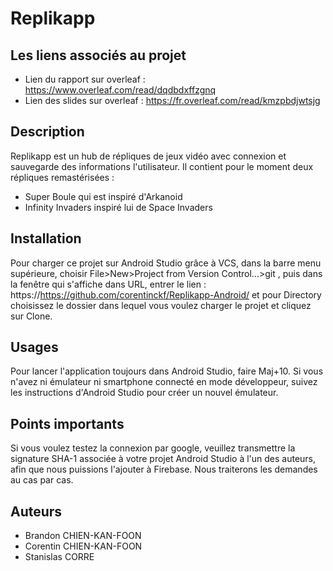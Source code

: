 # Replikapp
## Les liens associés au projet
 - Lien du rapport sur overleaf : https://www.overleaf.com/read/dqdbdxffzgnq
 - Lien des slides sur overleaf : https://fr.overleaf.com/read/kmzpbdjwtsjg

## Description
Replikapp est un hub de répliques de jeux vidéo avec connexion et sauvegarde des informations l'utilisateur. Il contient pour le moment deux répliques remastérisées :
- Super Boule qui est inspiré d'Arkanoid
- Infinity Invaders inspiré lui de Space Invaders
  
## Installation
Pour charger ce projet sur Android Studio grâce à VCS, dans la barre menu supérieure, choisir File>New>Project from Version Control...>git , puis dans la fenêtre qui s'affiche dans URL, entrer le lien : https://https://github.com/corentinckf/Replikapp-Android/ et pour Directory choisissez le dossier dans lequel vous voulez charger le projet et cliquez sur Clone.

## Usages
Pour lancer l'application toujours dans Android Studio, faire Maj+10. Si vous n'avez ni émulateur ni smartphone connecté en mode développeur, suivez les instructions d'Android Studio pour créer un nouvel émulateur.

## Points importants
Si vous voulez testez la connexion par google, veuillez transmettre la signature SHA-1 associée à votre projet Android Studio à l'un des auteurs, afin que nous puissions l'ajouter à Firebase. Nous traiterons les demandes au cas par cas.

## Auteurs
  - Brandon CHIEN-KAN-FOON
  - Corentin CHIEN-KAN-FOON
  - Stanislas CORRE

